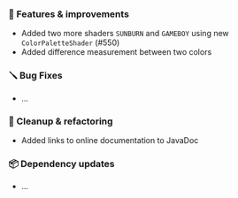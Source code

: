 ### 🚀 Features & improvements

- Added two more shaders `SUNBURN` and `GAMEBOY` using new `ColorPaletteShader` (#550)
- Added difference measurement between two colors

### 🪛 Bug Fixes

- ...

### 🧽 Cleanup & refactoring

- Added links to online documentation to JavaDoc

### 📦 Dependency updates

- ...
